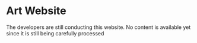 # Art Website
 The developers are still conducting this website. No content is available yet since it is still being carefully processed
